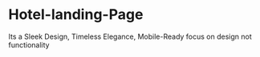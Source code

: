# Hotel-landing-Page
Its a Sleek Design, Timeless Elegance, Mobile-Ready focus on design not functionality
